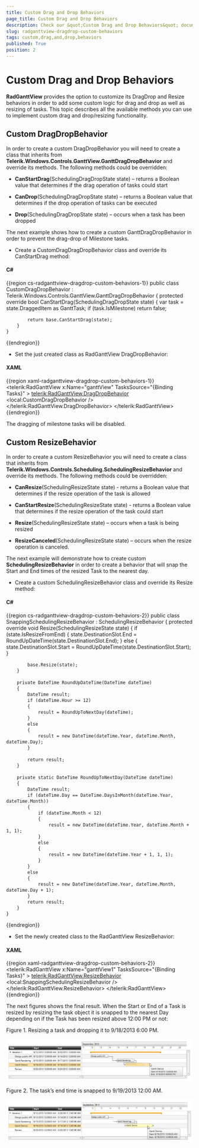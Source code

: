 ```yaml
---
title: Custom Drag and Drop Behaviors
page_title: Custom Drag and Drop Behaviors
description: Check our &quot;Custom Drag and Drop Behaviors&quot; documentation article for the RadGanttView {{ site.framework_name }} control.
slug: radganttview-dragdrop-custom-behaviors
tags: custom,drag,and,drop,behaviors
published: True
position: 2
---
```


# Custom Drag and Drop Behaviors

__RadGanttView__ provides the option to customize its DragDrop and Resize behaviors in order to add some custom logic for drag and drop as well as resizing of tasks. This topic describes all the available methods you can use to implement custom drag and drop/resizing functionality.

## Custom DragDropBehavior

In order to create a custom DragDropBehavior you will need to create a class that inherits from __Telerik.Windows.Controls.GanttView.GanttDragDropBehavior__ and override its methods. The following methods could be overridden:

* __CanStartDrag__(SchedulingDragDropState state) – returns a Boolean value that determines if the drag operation of tasks could start

* __CanDrop__(SchedulingDragDropState state) – returns a Boolean value that determines if the drop operation of tasks can be executed

* __Drop__(SchedulingDragDropState state) – occurs when a task has been dropped

The next example shows how to create a custom GanttDragDropBehavior in order to prevent the drag-drop of Milestone tasks.

* Create a CustomDragDragDropBehavior class and override its CanStartDrag method:

#### __C#__

{{region cs-radganttview-dragdrop-custom-behaviors-1}}
	public class CustomDragDropBehavior : Telerik.Windows.Controls.GanttView.GanttDragDropBehavior
	{
	    protected override bool CanStartDrag(SchedulingDragDropState state)
	    {
	        var task = state.DraggedItem as GanttTask;
	        if (task.IsMilestone)
	            return false;
	
	        return base.CanStartDrag(state);
	    }
	}
{{endregion}}

* Set the just created class as RadGanttView DragDropBehavior:

#### __XAML__

{{region xaml-radganttview-dragdrop-custom-behaviors-1}}
	<telerik:RadGanttView  x:Name="ganttView" TasksSource="{Binding Tasks}" >
	    <telerik:RadGanttView.DragDropBehavior>
	        <local:CustomDragDropBehavior />
	    </telerik:RadGanttView.DragDropBehavior>
	</telerik:RadGanttView>
{{endregion}}

The dragging of milestone tasks will be disabled.

## Custom ResizeBehavior

In order to create a custom ResizeBehavior you will need to create a class that inherits from __Telerik.Windows.Controls.Scheduling.SchedulingResizeBehavior__ and override its methods. The following methods could be overridden: 

* __CanResize__(SchedulingResizeState state) - returns a Boolean value that determines if the resize operation of the task is allowed

* __CanStartResize__(SchedulingResizeState state) - returns a Boolean value that determines if the resize operation of the task could start

* __Resize__(SchedulingResizeState state) – occurs when a task is being resized

* __ResizeCanceled__(SchedulingResizeState state) – occurs when the resize operation is canceled.

The next example will demonstrate how to create custom __SchedulingResizeBehavior__ in order to create a behavior that will snap the Start and End times of the resized Task to the nearest day.

* Create a custom SchedulingResizeBehavior class and override its Resize method:

#### __C#__

{{region cs-radganttview-dragdrop-custom-behaviors-2}}
	public class SnappingSchedulingResizeBehavior : SchedulingResizeBehavior
	{
	    protected override void Resize(SchedulingResizeState state)
	    {
	        if (state.IsResizeFromEnd)
	        {
	            state.DestinationSlot.End = RoundUpDateTime(state.DestinationSlot.End);
	        }
	        else
	        {
	            state.DestinationSlot.Start = RoundUpDateTime(state.DestinationSlot.Start);
	        }
	
	        base.Resize(state);
	    }
	
	    private DateTime RoundUpDateTime(DateTime dateTime)
	    {
	        DateTime result;
	        if (dateTime.Hour >= 12)
	        {
	            result = RoundUpToNextDay(dateTime);
	        }
	        else
	        {
	            result = new DateTime(dateTime.Year, dateTime.Month, dateTime.Day);
	        }
	
	        return result;
	    }
	
	    private static DateTime RoundUpToNextDay(DateTime dateTime)
	    {
	        DateTime result;
	        if (dateTime.Day == DateTime.DaysInMonth(dateTime.Year, dateTime.Month))
	        {
	            if (dateTime.Month < 12)
	            {
	                result = new DateTime(dateTime.Year, dateTime.Month + 1, 1);
	            }
	            else
	            {
	                result = new DateTime(dateTime.Year + 1, 1, 1);
	            }
	        }
	        else
	        {
	            result = new DateTime(dateTime.Year, dateTime.Month, dateTime.Day + 1);
	        }
	        return result;
	    }
	}
{{endregion}}

* Set the newly created class to the RadGanttView ResizeBehavior:

#### __XAML__

{{region xaml-radganttview-dragdrop-custom-behaviors-2}}
	<telerik:RadGanttView  x:Name="ganttView1" TasksSource="{Binding Tasks}" >
	    <telerik:RadGanttView.ResizeBehavior>
	        <local:SnappingSchedulingResizeBehavior />
	    </telerik:RadGanttView.ResizeBehavior>
	</telerik:RadGanttView>
{{endregion}}

The next figures shows the final result. When the Start or End of a Task is resized by resizing the task object it is snapped to the nearest Day depending on if the Task has been resized above 12:00 PM or not:

Figure 1. Resizing a task and dropping it to 9/18/2013 6:00 PM.

![radganttview-dragdrop-custom-behaviors-1](images/radganttview-dragdrop-custom-behaviors-1.jpg)

Figure 2. The task’s end time is snapped to 9/19/2013 12:00 AM.

![radganttview-dragdrop-custom-behaviors-2](images/radganttview-dragdrop-custom-behaviors-2.jpg)
